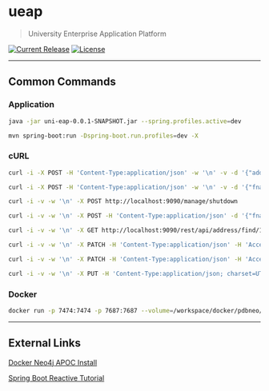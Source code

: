# ueap

> University Enterprise Application Platform

[![Current Release](https://img.shields.io/github/release/balena-io/etcher.svg?style=flat-square)](https://github.com/jaradat-pdb/ueap/)
[![License](https://img.shields.io/github/license/balena-io/etcher.svg?style=flat-square)](https://github.com/jaradat-pdb/ueap/blob/master/LICENSE)

***

## Common Commands
### Application

```sh
java -jar uni-eap-0.0.1-SNAPSHOT.jar --spring.profiles.active=dev
```
```sh
mvn spring-boot:run -Dspring-boot.run.profiles=dev -X
```

### cURL
```sh
curl -i -X POST -H 'Content-Type:application/json' -w '\n' -v -d '{"addrLine1":"123 Fake Ave", "city":"Springfield", "country":"USA"}' http://localhost:9090/rest/api/address/save
```
```sh
curl -i -X POST -H 'Content-Type:application/json' -w '\n' -v -d '{"fname":"Waleed","mname":"Khaled","lname":"Al-Jaradat","addresses":[{"addrLine1":"123 Fake Ave", "city":"Springfield", "country":"USA"}],"vehicle":{"make":"Subaru","model":"WRX","year":"2004","licensePlate":"XNX5427","vin":"ABCD1234-EFGH5678"}}' http://localhost:9090/rest/api/person/save
```
```sh
curl -i -v -w '\n' -X POST http://localhost:9090/manage/shutdown
```
```sh
curl -i -v -w '\n' -X POST -H 'Content-Type:application/json' -d '{"fname":"Big", "mname":"Poppa", "lname":"Willay", "gender":"MALE", "dob":"1990-08-14", "vehicle":{"make":"Subaru", "model":"Impreza WRX", "year":"2005", "licensePlate":"XNX-5427", "vin":"ARE-YOU-SERIOUS!?"}, "addresses":[{"addrLine1":"124 Fake St", "addrLine2":"Apt L (for lion)", "city":"Crackendale", "state":"BumFuc", "country":"US of Shit", "postalCode":"22150"}, {"addrLine1":"125 Fake St", "addrLine2":"Apt R (for roar)", "city":"PuffPuffPass", "province":"BC", "country":"CA", "postalCode":"22150"}]}' http://localhost:9090/rest/api/person/save
```
```sh
curl -i -v -w '\n' -X GET http://localhost:9090/rest/api/address/find/123%20Fake%20Ave
```
```sh
curl -i -v -w '\n' -X PATCH -H 'Content-Type:application/json' -H 'Accept:application/json' -d '{"fname":"Walid", "mname":"Mousa", "lname":"3ababney", "gender":"MALE"}'  http://localhost:9090/rest/api/address/update/679949c0-c112-41ff-a37e-7389991722a1/person
```
```sh
curl -i -v -w '\n' -X PATCH -H 'Content-Type:application/json' -H 'Accept:application/json' -d '{"name":"NOVA"}' http://localhost:9090/rest/api/address/update/0ad28f86-d67e-481a-8f0e-7a98bde6b090/university
```
```sh
curl -i -v -w '\n' -X PUT -H 'Content-Type:application/json; charset=UTF-8' -d '{"title":"Aeon Flux", "description":"Reactive is the new cool"}' http://localhost:9091/movies
```

### Docker
```sh
docker run -p 7474:7474 -p 7687:7687 --volume=/workspace/docker/pdbneo/data:/var/lib/neo4j/data --volume=/workspace/docker/pdbneo/plugins:/var/lib/neo4j/plugins -e NEO4J_AUTH=neo4j/admin --env NEO4J_dbms_security_procedures_unrestricted=apoc.* --name pdbneo -d neo4j:latest
```

***

## External Links
[Docker Neo4j APOC Install](https://community.neo4j.com/t/docker-compose-setting-for-apoc-installation/11621)

[Spring Boot Reactive Tutorial](https://dzone.com/articles/spring-boot-reactive-tutorial)

